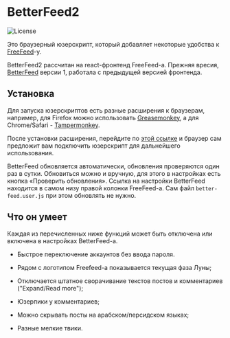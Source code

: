 # BetterFeed2

![License](https://img.shields.io/badge/license-MIT-blue.svg)

Это браузерный юзерскрипт, который добавляет некоторые удобства к [FreeFeed](https://freefeed.net/)-у.

BetterFeed2 рассчитан на react-фронтенд FreeFeed-а. Прежняя вресия, [BetterFeed](https://github.com/davidmz/BetterFeed) версии 1, 
работала с предыдущей версией фронтенда.

## Установка

Для запуска юзерскриптов есть разные расширения к браузерам, например,
для Firefox можно использовать [Greasemonkey](https://addons.mozilla.org/ru/firefox/addon/greasemonkey/),
а для Chrome/Safari - [Tampermonkey](http://tampermonkey.net/).

После установки расширения, перейдите по [этой ссылке](https://github.com/davidmz/BetterFeed2/raw/master/build/better-feed.user.js) 
и браузер сам предложит вам подключить юзерскрипт для дальнейшего использования.

BetterFeed обновляется автоматически, обновления проверяются один раз в сутки. Обновиться можно и вручную, для этого в настройках 
есть кнопка «Проверить обновления». Ссылка на настройки BetterFeed находится в самом низу правой колонки FreeFeed-а. 
Сам файл `better-feed.user.js` при этом обновлять не нужно.

## Что он умеет

Каждая из перечисленных ниже функций может быть отключена или включена в настройках BetterFeed-а.

  * Быстрое переключение аккаунтов без ввода пароля.
  * Рядом с логотипом Freefeed-а показывается текущая фаза Луны;
  * Отключается штатное сворачивание текстов постов и комментариев ("Expand/Read more");
  * Юзерпики у комментариев;
  * Можно скрывать посты на арабском/персидском языках;
  
  * Разные мелкие твики.
